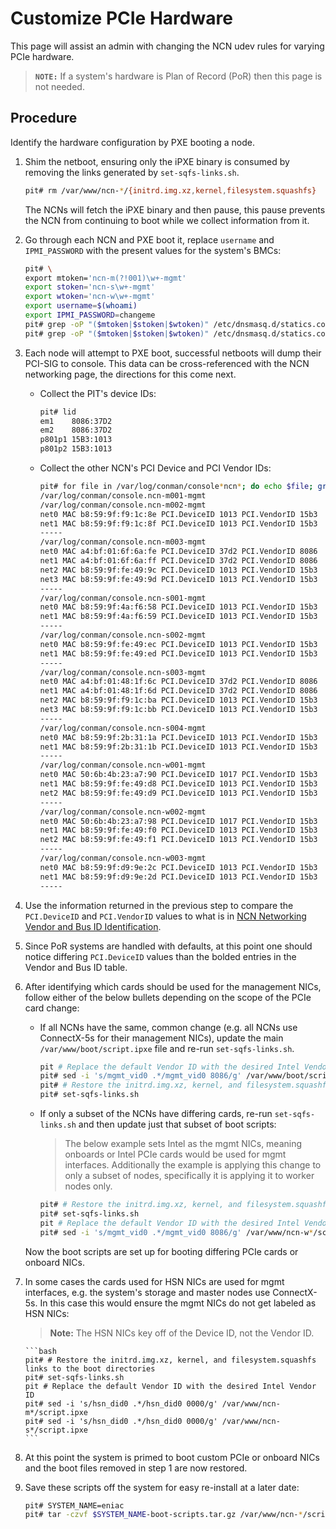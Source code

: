 # Customize PCIe Hardware

This page will assist an admin with changing the NCN udev rules for varying PCIe hardware.

> **`NOTE:`** If a system's hardware is Plan of Record (PoR) then this page is not needed.

## Procedure

Identify the hardware configuration by PXE booting a node.

1. Shim the netboot, ensuring only the iPXE binary is consumed by removing the links generated by `set-sqfs-links.sh`.

    ```bash
    pit# rm /var/www/ncn-*/{initrd.img.xz,kernel,filesystem.squashfs}
    ```

    The NCNs will fetch the iPXE binary and then pause, this pause prevents the NCN from continuing to boot while we collect information from it.

1. Go through each NCN and PXE boot it, replace `username` and `IPMI_PASSWORD` with the present values for the system's BMCs:

    ```bash
    pit# \
    export mtoken='ncn-m(?!001)\w+-mgmt'
    export stoken='ncn-s\w+-mgmt'
    export wtoken='ncn-w\w+-mgmt'
    export username=$(whoami)
    export IPMI_PASSWORD=changeme
    pit# grep -oP "($mtoken|$stoken|$wtoken)" /etc/dnsmasq.d/statics.conf | sort -u | xargs -t -i ipmitool -I lanplus -U $username -E -H {} power off
    pit# grep -oP "($mtoken|$stoken|$wtoken)" /etc/dnsmasq.d/statics.conf | sort -u | xargs -t -i ipmitool -I lanplus -U $username -E -H {} power on
    ```

1. Each node will attempt to PXE boot, successful netboots will dump their PCI-SIG to console. This data can be cross-referenced with the NCN networking page, the directions for this come next.

    - Collect the PIT's device IDs:

        ```bash
        pit# lid
        em1    8086:37D2
        em2    8086:37D2
        p801p1 15B3:1013
        p801p2 15B3:1013
        ```

    - Collect the other NCN's PCI Device and PCI Vendor IDs:

        ```bash
        pit# for file in /var/log/conman/console*ncn*; do echo $file; grep -Eoh '(net[0-9] MAC .*)' $file | sort -u | grep PCI && echo -----; done
        /var/log/conman/console.ncn-m001-mgmt
        /var/log/conman/console.ncn-m002-mgmt
        net0 MAC b8:59:9f:f9:1c:8e PCI.DeviceID 1013 PCI.VendorID 15b3
        net1 MAC b8:59:9f:f9:1c:8f PCI.DeviceID 1013 PCI.VendorID 15b3
        -----
        /var/log/conman/console.ncn-m003-mgmt
        net0 MAC a4:bf:01:6f:6a:fe PCI.DeviceID 37d2 PCI.VendorID 8086
        net1 MAC a4:bf:01:6f:6a:ff PCI.DeviceID 37d2 PCI.VendorID 8086
        net2 MAC b8:59:9f:fe:49:9c PCI.DeviceID 1013 PCI.VendorID 15b3
        net3 MAC b8:59:9f:fe:49:9d PCI.DeviceID 1013 PCI.VendorID 15b3
        -----
        /var/log/conman/console.ncn-s001-mgmt
        net0 MAC b8:59:9f:4a:f6:58 PCI.DeviceID 1013 PCI.VendorID 15b3
        net1 MAC b8:59:9f:4a:f6:59 PCI.DeviceID 1013 PCI.VendorID 15b3
        -----
        /var/log/conman/console.ncn-s002-mgmt
        net0 MAC b8:59:9f:fe:49:ec PCI.DeviceID 1013 PCI.VendorID 15b3
        net1 MAC b8:59:9f:fe:49:ed PCI.DeviceID 1013 PCI.VendorID 15b3
        -----
        /var/log/conman/console.ncn-s003-mgmt
        net0 MAC a4:bf:01:48:1f:6c PCI.DeviceID 37d2 PCI.VendorID 8086
        net1 MAC a4:bf:01:48:1f:6d PCI.DeviceID 37d2 PCI.VendorID 8086
        net2 MAC b8:59:9f:f9:1c:ba PCI.DeviceID 1013 PCI.VendorID 15b3
        net3 MAC b8:59:9f:f9:1c:bb PCI.DeviceID 1013 PCI.VendorID 15b3
        -----
        /var/log/conman/console.ncn-s004-mgmt
        net0 MAC b8:59:9f:2b:31:1a PCI.DeviceID 1013 PCI.VendorID 15b3
        net1 MAC b8:59:9f:2b:31:1b PCI.DeviceID 1013 PCI.VendorID 15b3
        -----
        /var/log/conman/console.ncn-w001-mgmt
        net0 MAC 50:6b:4b:23:a7:90 PCI.DeviceID 1017 PCI.VendorID 15b3
        net1 MAC b8:59:9f:fe:49:d8 PCI.DeviceID 1013 PCI.VendorID 15b3
        net2 MAC b8:59:9f:fe:49:d9 PCI.DeviceID 1013 PCI.VendorID 15b3
        -----
        /var/log/conman/console.ncn-w002-mgmt
        net0 MAC 50:6b:4b:23:a7:98 PCI.DeviceID 1017 PCI.VendorID 15b3
        net1 MAC b8:59:9f:fe:49:f0 PCI.DeviceID 1013 PCI.VendorID 15b3
        net2 MAC b8:59:9f:fe:49:f1 PCI.DeviceID 1013 PCI.VendorID 15b3
        -----
        /var/log/conman/console.ncn-w003-mgmt
        net0 MAC b8:59:9f:d9:9e:2c PCI.DeviceID 1013 PCI.VendorID 15b3
        net1 MAC b8:59:9f:d9:9e:2d PCI.DeviceID 1013 PCI.VendorID 15b3
        -----
        ```

1. Use the information returned in the previous step to compare the `PCI.DeviceID` and `PCI.VendorID` values to what is in [NCN Networking Vendor and Bus ID Identification](../background/ncn_networking.md#vendor-and-bus-id-identification).

1. Since PoR systems are handled with defaults, at this point one should notice differing `PCI.DeviceID` values than the bolded entries in the Vendor and Bus ID table.

1. After identifying which cards should be used for the management NICs, follow either of the below bullets depending on the scope of the PCIe card change:

    - If all NCNs have the same, common change (e.g. all NCNs use ConnectX-5s for their management NICs), update the main `/var/www/boot/script.ipxe` file and re-run `set-sqfs-links.sh`.

        ```bash
        pit # Replace the default Vendor ID with the desired Intel Vendor ID
        pit# sed -i 's/mgmt_vid0 .*/mgmt_vid0 8086/g' /var/www/boot/script.ipxe
        pit# # Restore the initrd.img.xz, kernel, and filesystem.squashfs links to the boot directories
        pit# set-sqfs-links.sh 
        ```

    - If only a subset of the NCNs have differing cards, re-run `set-sqfs-links.sh` and then update just that subset of boot scripts:

        > The below example sets Intel as the mgmt NICs, meaning onboards or Intel PCIe cards would be used for mgmt interfaces. Additionally the example is applying this change to only a subset of nodes, specifically it is applying it to worker nodes only.

       ```bash
       pit# # Restore the initrd.img.xz, kernel, and filesystem.squashfs links to the boot directories
       pit# set-sqfs-links.sh 
       pit # Replace the default Vendor ID with the desired Intel Vendor ID
       pit# sed -i 's/mgmt_vid0 .*/mgmt_vid0 8086/g' /var/www/ncn-w*/script.ipxe
       ```

    Now the boot scripts are set up for booting differing PCIe cards or onboard NICs.

1. In some cases the cards used for HSN NICs are used for mgmt interfaces, e.g. the system's storage and master nodes use ConnectX-5s. In this case this would ensure the mgmt NICs do not get labeled as HSN NICs:

    > **Note:** The HSN NICs key off of the Device ID, not the Vendor ID.

       ```bash
       pit# # Restore the initrd.img.xz, kernel, and filesystem.squashfs links to the boot directories
       pit# set-sqfs-links.sh 
       pit # Replace the default Vendor ID with the desired Intel Vendor ID
       pit# sed -i 's/hsn_did0 .*/hsn_did0 0000/g' /var/www/ncn-m*/script.ipxe
       pit# sed -i 's/hsn_did0 .*/hsn_did0 0000/g' /var/www/ncn-s*/script.ipxe
       ```

1. At this point the system is primed to boot custom PCIe or onboard NICs and the boot files removed in step 1 are now restored.

1. Save these scripts off the system for easy re-install at a later date:

    ```bash
    pit# SYSTEM_NAME=eniac
    pit# tar -czvf $SYSTEM_NAME-boot-scripts.tar.gz /var/www/ncn-*/script.ipxe
    ```
